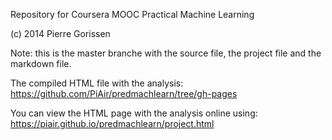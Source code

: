 
Repository for Coursera MOOC Practical Machine Learning

(c) 2014 Pierre Gorissen

Note: this is the master branche with the source file, the project file and the markdown file.

The compiled HTML file with the analysis: https://github.com/PiAir/predmachlearn/tree/gh-pages

You can view the HTML page with the analysis online using: https://piair.github.io/predmachlearn/project.html
